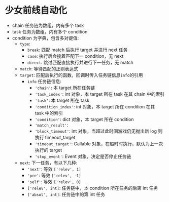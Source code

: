 # 少女前线自动化

-   chain 任务链为数组，内有多个 task
-   task 任务为数组，内有多个 condition
-   condition 为字典，包含多对键值:
    -   `type`:
        -   `break`: 匹配 match 后执行 target 并进行 next 任务
        -   `case`: 执行后会接着匹配下一 condition，无 next
        -   `direct`: 跳过匹配直接执行并进行下一任务，无 match
    -   `match`: 等待匹配的正则表达式
    -   `target`: 匹配后执行的函数，回调时传入任务链信息`info`的引用
        -   `info` 任务链信息:
            -   `'chain'`: 本 target 所在任务链
            -   `'task_index'`: int 对象，本 target 所在 task 在其 chain 中的索引
            -   `'task'`: 本 target 所在 task
            -   `'condition_index'`: int 对象，本 target 所在 condition 在其 task 中的索引
            -   `'condition'`: dict 对象，本 target 所在 condition
            -   `'match_result'`:
            -   `'block_timeout'`: int 对象，当超过此时间游戏仍无抛出新 log 则执行 timeout_target
            -   `'timeout_target'`: Callable 对象，在超时时执行，默认为上一次执行的 target
            -   `'stop_event'`: Event 对象，决定是否停止任务链
    -   `next`: 下一任务，有以下几种:
        -   `'next'`: 等效 `['relev', 1]`
        -   `'pre'`: 等效 `['relev', -1]`
        -   `'self'`: 等效 `['relev', 0]`
        -   `['relev', int]`: 任务链中，本 condition 所在任务的后第 int 任务
        -   `['absol', int]`: 任务链中的第 int 任务
